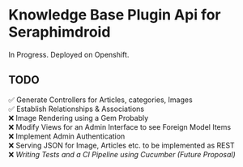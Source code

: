 # Knowledge Base Plugin Api for Seraphimdroid #

In Progress.
Deployed on Openshift.

## TODO ##
✅ Generate Controllers for Articles, categories, Images<br/>
✅ Establish Relationships & Associations<br/>
❌ Image Rendering using a Gem Probably<br/>
❌ Modify Views for an Admin Interface to see Foreign Model Items<br/>
❌ Implement Admin Authentication<br/>
❌ Serving JSON for Image, Articles etc. to be implemented as REST<br/>
❌ *Writing Tests and a CI Pipeline using Cucumber (Future Proposal)*<br/>
